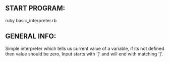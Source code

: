 START PROGRAM:
--------------
ruby basic_interpreter.rb


GENERAL INFO:
--------------
Simple interpreter which tells us current value of a variable, if its not defined then value should be zero, Input starts with ‘[‘ and will end with matching ‘]’.
